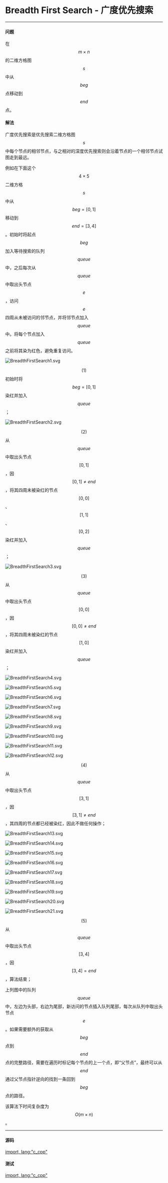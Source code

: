 <script type="text/javascript" src="https://cdn.mathjax.org/mathjax/latest/MathJax.js?config=TeX-AMS-MML_HTMLorMML"/></script>

# Breadth First Search - 广度优先搜索

--------

#### 问题

在$$ m \times n $$的二维方格图$$ s $$中从$$ beg $$点移动到$$ end $$点。

#### 解法

广度优先搜索是优先搜索二维方格图$$ s $$中每个节点的相邻节点，与之相对的深度优先搜索则会沿着节点的一个相邻节点试图走到最远。

例如在下面这个$$ 4 \times 5 $$二维方格$$ s $$中从$$ beg = [0,1] $$移动到$$ end = [3,4] $$。初始时将起点$$ beg $$加入等待搜索的队列$$ queue $$中，之后每次从$$ queue $$中取出头节点$$ e $$，访问$$ e $$四周从未被访问的邻节点，并将邻节点加入$$ queue $$中。将每个节点加入$$ queue $$之前将其染为红色，避免重复访问。

![BreadthFirstSearch1.svg](../res/BreadthFirstSearch1.svg)

$$ (1) $$初始时将$$ beg = [0,1] $$染红并加入$$ queue $$；

![BreadthFirstSearch2.svg](../res/BreadthFirstSearch2.svg)

$$ (2) $$从$$ queue $$中取出头节点$$ [0,1] $$，因$$ [0,1] \neq end $$，将其四周未被染红的节点$$ [0,0] $$、$$ [1,1] $$、$$ [0,2] $$染红并加入$$ queue $$；

![BreadthFirstSearch3.svg](../res/BreadthFirstSearch3.svg)

$$ (3) $$从$$ queue $$中取出头节点$$ [0,0] $$，因$$ [0,0] \neq end $$，将其四周未被染红的节点$$ [1,0] $$染红并加入$$ queue $$；

![BreadthFirstSearch4.svg](../res/BreadthFirstSearch4.svg)

![BreadthFirstSearch5.svg](../res/BreadthFirstSearch5.svg)

![BreadthFirstSearch6.svg](../res/BreadthFirstSearch6.svg)

![BreadthFirstSearch7.svg](../res/BreadthFirstSearch7.svg)

![BreadthFirstSearch8.svg](../res/BreadthFirstSearch8.svg)

![BreadthFirstSearch9.svg](../res/BreadthFirstSearch9.svg)

![BreadthFirstSearch10.svg](../res/BreadthFirstSearch10.svg)

![BreadthFirstSearch11.svg](../res/BreadthFirstSearch11.svg)

![BreadthFirstSearch12.svg](../res/BreadthFirstSearch12.svg)

$$ (4) $$从$$ queue $$中取出头节点$$ [3,1] $$，因$$ [3,1] \neq end $$，其四周的节点都已经被染红，因此不做任何操作；

![BreadthFirstSearch13.svg](../res/BreadthFirstSearch13.svg)

![BreadthFirstSearch14.svg](../res/BreadthFirstSearch14.svg)

![BreadthFirstSearch15.svg](../res/BreadthFirstSearch15.svg)

![BreadthFirstSearch16.svg](../res/BreadthFirstSearch16.svg)

![BreadthFirstSearch17.svg](../res/BreadthFirstSearch17.svg)

![BreadthFirstSearch18.svg](../res/BreadthFirstSearch18.svg)

![BreadthFirstSearch19.svg](../res/BreadthFirstSearch19.svg)

![BreadthFirstSearch20.svg](../res/BreadthFirstSearch20.svg)

![BreadthFirstSearch21.svg](../res/BreadthFirstSearch21.svg)

$$ (5) $$从$$ queue $$中取出头节点$$ [3,4] $$，因$$ [3,4] = end $$，算法结束；

上列图中的队列$$ queue $$中，左边为头部，右边为尾部，新访问的节点插入队列尾部，每次从队列中取出头节点$$ e $$。如果需要额外的获取从$$ beg $$点到$$ end $$点的完整路径，需要在遍历时标记每个节点的上一个点，即“父节点”，最终可以从$$ end $$通过父节点指针逆向的找到一条回到$$ beg $$点的路径。

该算法下时间复杂度为$$ O(m \times n) $$。

--------

#### 源码

[import, lang:"c_cpp"](../../../src/Search/BreadthFirstSearch.h)

#### 测试

[import, lang:"c_cpp"](../../../src/Search/BreadthFirstSearch.cpp)
